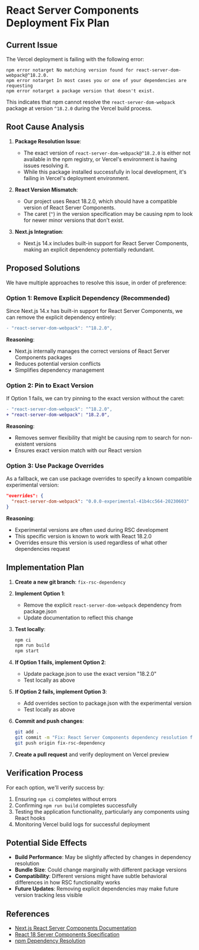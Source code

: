 # React Server Components Deployment Fix Plan

## Current Issue

The Vercel deployment is failing with the following error:

```
npm error notarget No matching version found for react-server-dom-webpack@^18.2.0.
npm error notarget In most cases you or one of your dependencies are requesting
npm error notarget a package version that doesn't exist.
```

This indicates that npm cannot resolve the `react-server-dom-webpack` package at version `^18.2.0` during the Vercel build process.

## Root Cause Analysis

1. **Package Resolution Issue**: 
   - The exact version of `react-server-dom-webpack@^18.2.0` is either not available in the npm registry, or Vercel's environment is having issues resolving it.
   - While this package installed successfully in local development, it's failing in Vercel's deployment environment.

2. **React Version Mismatch**:
   - Our project uses React 18.2.0, which should have a compatible version of React Server Components.
   - The caret (`^`) in the version specification may be causing npm to look for newer minor versions that don't exist.

3. **Next.js Integration**:
   - Next.js 14.x includes built-in support for React Server Components, making an explicit dependency potentially redundant.

## Proposed Solutions

We have multiple approaches to resolve this issue, in order of preference:

### Option 1: Remove Explicit Dependency (Recommended)

Since Next.js 14.x has built-in support for React Server Components, we can remove the explicit dependency entirely:

```diff
- "react-server-dom-webpack": "^18.2.0",
```

**Reasoning**: 
- Next.js internally manages the correct versions of React Server Components packages
- Reduces potential version conflicts
- Simplifies dependency management

### Option 2: Pin to Exact Version

If Option 1 fails, we can try pinning to the exact version without the caret:

```diff
- "react-server-dom-webpack": "^18.2.0",
+ "react-server-dom-webpack": "18.2.0",
```

**Reasoning**:
- Removes semver flexibility that might be causing npm to search for non-existent versions
- Ensures exact version match with our React version

### Option 3: Use Package Overrides

As a fallback, we can use package overrides to specify a known compatible experimental version:

```json
"overrides": {
  "react-server-dom-webpack": "0.0.0-experimental-41b4cc564-20230603"
}
```

**Reasoning**:
- Experimental versions are often used during RSC development
- This specific version is known to work with React 18.2.0
- Overrides ensure this version is used regardless of what other dependencies request

## Implementation Plan

1. **Create a new git branch**: `fix-rsc-dependency`

2. **Implement Option 1**:
   - Remove the explicit `react-server-dom-webpack` dependency from package.json
   - Update documentation to reflect this change

3. **Test locally**:
   ```bash
   npm ci
   npm run build
   npm start
   ```

4. **If Option 1 fails, implement Option 2**:
   - Update package.json to use the exact version "18.2.0"
   - Test locally as above

5. **If Option 2 fails, implement Option 3**:
   - Add overrides section to package.json with the experimental version
   - Test locally as above

6. **Commit and push changes**:
   ```bash
   git add .
   git commit -m "Fix: React Server Components dependency resolution for Vercel deployment"
   git push origin fix-rsc-dependency
   ```

7. **Create a pull request** and verify deployment on Vercel preview

## Verification Process

For each option, we'll verify success by:

1. Ensuring `npm ci` completes without errors
2. Confirming `npm run build` completes successfully
3. Testing the application functionality, particularly any components using React hooks
4. Monitoring Vercel build logs for successful deployment

## Potential Side Effects

- **Build Performance**: May be slightly affected by changes in dependency resolution
- **Bundle Size**: Could change marginally with different package versions
- **Compatibility**: Different versions might have subtle behavioral differences in how RSC functionality works
- **Future Updates**: Removing explicit dependencies may make future version tracking less visible

## References

- [Next.js React Server Components Documentation](https://nextjs.org/docs/app/building-your-application/rendering/server-components)
- [React 18 Server Components Specification](https://react.dev/blog/2023/03/22/react-labs-what-we-have-been-working-on-march-2023#react-server-components)
- [npm Dependency Resolution](https://docs.npmjs.com/cli/v8/configuring-npm/package-json#dependencies) 